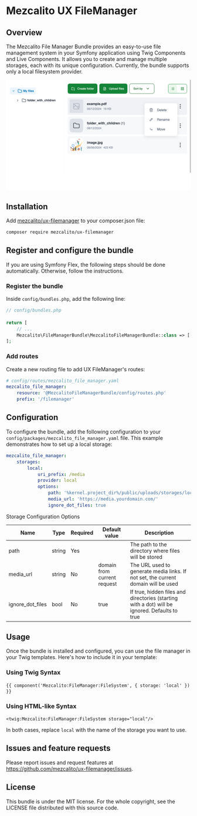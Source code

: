 # Mezcalito UX FileManager

## Overview

The Mezcalito File Manager Bundle provides an easy-to-use file management system in your Symfony application using Twig Components and Live Components. It allows you to create and manage multiple storages, each with its unique configuration. Currently, the bundle supports only a local filesystem provider.

![Effortless file management with Symfony UX and Mezcalito UX FileManager](/doc/images/ux-filemanager-promo.png)

## Installation

Add [mezcalito/ux-filemanager](https://packagist.org/packages/mezcalito/ux-filemanager) to your composer.json file:

```bash
composer require mezcalito/ux-filemanager
```

## Register and configure the bundle

If you are using Symfony Flex, the following steps should be done automatically. Otherwise, follow the instructions.

### Register the bundle

Inside `config/bundles.php`, add the following line:

```php
// config/bundles.php

return [
    // ...
    Mezcalito\FileManagerBundle\MezcalitoFileManagerBundle::class => ['all' => true],
];
```

### Add routes
Create a new routing file to add UX FileManager's routes:

```yaml
# config/routes/mezcalito_file_manager.yaml
mezcalito_file_manager:
    resource: '@MezcalitoFileManagerBundle/config/routes.php'
    prefix: '/filemanager'
```

## Configuration

To configure the bundle, add the following configuration to your `config/packages/mezcalito_file_manager.yaml` file.
This example demonstrates how to set up a local storage:

```yaml
mezcalito_file_manager:
    storages:
        local:
            uri_prefix: /media
            provider: local
            options:
                path: '%kernel.project_dir%/public/uploads/storages/local'
                media_url: 'https://media.yourdomain.com/'
                ignore_dot_files: true
```

Storage Configuration Options

| Name             | Type   | Required | Default value               | Description                                                                                   |
|------------------|--------|----------|-----------------------------|-----------------------------------------------------------------------------------------------|
| path             | string | Yes      |                             | The path to the directory where files will be stored                                          |
| media_url        | string | No       | domain from current request | The URL used to generate media links. If not set, the current domain will be used             |
| ignore_dot_files | bool   | No       | true                        | If true, hidden files and directories (starting with a dot) will be ignored. Defaults to true |

## Usage

Once the bundle is installed and configured, you can use the file manager in your Twig templates. Here's how to include it in your template:

### Using Twig Syntax
```twig
{{ component('Mezcalito:FileManager:FileSystem', { storage: 'local' }) }}
```

### Using HTML-like Syntax
```twig
<twig:Mezcalito:FileManager:FileSystem storage="local"/>
```

In both cases, replace `local` with the name of the storage you want to use.

## Issues and feature requests

Please report issues and request features at https://github.com/mezcalito/ux-filemanager/issues.

## License

This bundle is under the MIT license. For the whole copyright, see the LICENSE file distributed with this source code.

